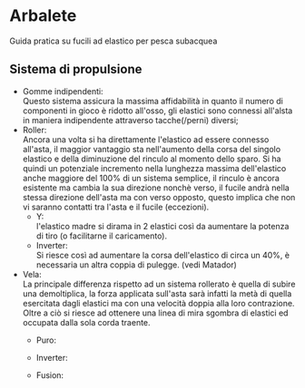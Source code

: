 # Arbalete
Guida pratica su fucili ad elastico per pesca subacquea

## Sistema di propulsione
- Gomme indipendenti: <br>
Questo sistema assicura la massima affidabilità in quanto il numero di componenti in gioco è ridotto all'osso, gli elastici sono connessi all'alsta in maniera indipendente attraverso tacche(/perni) diversi;
- Roller: <br>
Ancora una volta si ha direttamente l'elastico ad essere connesso all'asta, il maggior vantaggio sta nell'aumento della corsa del singolo elastico e della diminuzione del rinculo al momento dello sparo.
Si ha quindi un potenziale incremento nella lunghezza massima dell'elastico anche maggiore del 100% di un sistema semplice, il rinculo è ancora esistente ma cambia la sua direzione nonchè verso, il fucile andrà nella stessa direzione dell'asta ma con verso opposto, questo implica che non vi saranno contatti tra l'asta e il fucile 
(eccezioni).
    - Y:<br>
    l'elastico madre si dirama in 2 elastici così da aumentare la potenza di tiro (o facilitarne il caricamento).
    - Inverter:<br>
    Si riesce così ad aumentare la corsa dell'elastico di circa un 40%, è necessaria un altra coppia di pulegge. (vedi Matador)
- Vela:<br>
La principale differenza rispetto ad un sistema rollerato è quella di subire una demoltiplica, la forza applicata sull'asta sarà infatti la metà di quella esercitata dagli elastici ma con una velocità doppia alla loro contrazione.
Oltre a ciò si riesce ad ottenere una linea di mira sgombra di elastici ed occupata dalla sola corda traente.
    - Puro:

    - Inverter:

    - Fusion:


